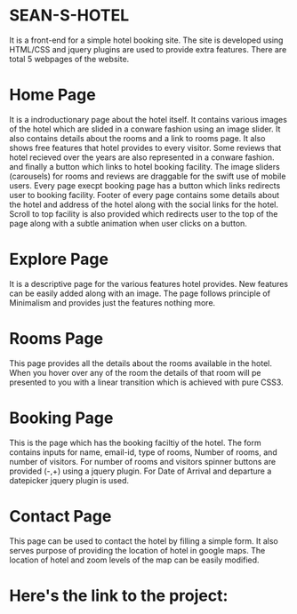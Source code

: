 # SEAN-S-HOTEL

It is a front-end for a simple hotel booking site. The site is developed using HTML/CSS and jquery plugins are used to provide extra features. There are total 5 webpages of the website.

# Home Page  
It is a indroductionary page about the hotel itself. It contains various images of the hotel which are slided in a conware fashion using an image slider. It also contains details about the rooms and a link to rooms page. It also shows free features that hotel provides to every visitor. Some reviews that hotel recieved over the years are also represented in a conware fashion. and finally a button which links to hotel booking facility.
The image sliders (carousels) for rooms and reviews are draggable for the swift use of mobile users.
Every page execpt booking page has a button which links redirects user to booking facility.
Footer of every page contains some details about the hotel and address of the hotel along with the social links for the hotel.
Scroll to top facility is also provided which redirects user to the top of the page along with a subtle animation when user clicks on a button. 

# Explore Page
It is a descriptive page for the various features hotel provides. New features can be easily added along with an image. The page follows principle of Minimalism and provides just the features nothing more.

# Rooms Page
This page provides all the details about the rooms available in the hotel. When you hover over any of the room the details of that room will pe presented to you with a linear transition which is achieved with pure CSS3.

# Booking Page
This is the page which has the booking faciltiy of the hotel. The form contains inputs for name, email-id, type of rooms, Number of rooms, and number of visitors. For number of rooms and visitors spinner buttons are provided (-,+) using a jquery plugin. For Date of Arrival and departure a datepicker jquery plugin is used.

# Contact Page
This page can be used to contact the hotel by filling a simple form. It also serves purpose of providing the location of hotel in google maps. The location of hotel and zoom levels of the map can be easily modified.


# Here's the link to the project: 

